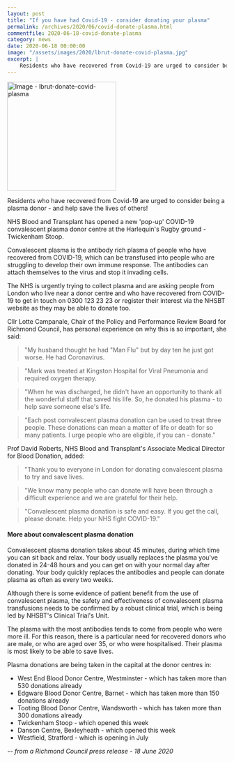 ```yaml
---
layout: post
title: "If you have had Covid-19 - consider donating your plasma"
permalink: /archives/2020/06/covid-donate-plasma.html
commentfile: 2020-06-18-covid-donate-plasma
category: news
date: 2020-06-18 00:00:00
image: "/assets/images/2020/lbrut-donate-covid-plasma.jpg"
excerpt: |
    Residents who have recovered from Covid-19 are urged to consider being a plasma donor - and help save the lives of others!
---
```

<a href="/assets/images/2020/lbrut-donate-covid-plasma.jpg" title="Click for a larger image"><img src="/assets/images/2020/lbrut-donate-covid-plasma-thumb.jpg" width="250" alt="Image - lbrut-donate-covid-plasma"  class="photo right"/></a>

Residents who have recovered from Covid-19 are urged to consider being a plasma donor - and help save the lives of others!

NHS Blood and Transplant has opened a new 'pop-up' COVID-19 convalescent plasma donor centre at the Harlequin's Rugby ground - Twickenham Stoop.

Convalescent plasma is the antibody rich plasma of people who have recovered from COVID-19, which can be transfused into people who are struggling to develop their own immune response. The antibodies can attach themselves to the virus and stop it invading cells.

The NHS is urgently trying to collect plasma and are asking people from London who live near a donor centre and who have recovered from COVID-19 to get in touch on 0300 123 23 23 or register their interest via the NHSBT website as they may be able to donate too.

Cllr Lotte Campanale, Chair of the Policy and Performance Review Board for Richmond Council, has personal experience on why this is so important, she said:

> "My husband thought he had "Man Flu" but by day ten he just got worse.  He had Coronavirus.

> "Mark was treated at Kingston Hospital for Viral Pneumonia and required oxygen therapy.

> "When he was discharged, he didn't have an opportunity to thank all the wonderful staff that saved his life. So, he donated his plasma - to help save someone else's life.

> "Each post convalescent plasma donation can be used to treat three people. These donations can mean a matter of life or death for so many patients. I urge people who are eligible, if you can - donate."

Prof David Roberts, NHS Blood and Transplant's Associate Medical Director for Blood Donation, added:

> "Thank you to everyone in London for donating convalescent plasma to try and save lives.

> "We know many people who can donate will have been through a difficult experience and we are grateful for their help.

> "Convalescent plasma donation is safe and easy. If you get the call, please donate. Help your NHS fight COVID-19."

#### More about convalescent plasma donation

Convalescent plasma donation takes about 45 minutes, during which time you can sit back and relax. Your body usually replaces the plasma you've donated in 24-48 hours and you can get on with your normal day after donating. Your body quickly replaces the antibodies and people can donate plasma as often as every two weeks.

Although there is some evidence of patient benefit from the use of convalescent plasma, the safety and effectiveness of convalescent plasma transfusions needs to be confirmed by a robust clinical trial, which is being led by NHSBT's Clinical Trial's Unit.

The plasma with the most antibodies tends to come from people who were more ill. For this reason, there is a particular need for recovered donors who are male, or who are aged over 35, or who were hospitalised. Their plasma is most likely to be able to save lives.

Plasma donations are being taken in the capital at the donor centres in:

- West End Blood Donor Centre, Westminster - which has taken more than 530 donations already
- Edgware Blood Donor Centre, Barnet - which has taken more than 150 donations already
- Tooting Blood Donor Centre, Wandsworth - which has taken more than 300 donations already
- Twickenham Stoop - which opened this week
- Danson Centre, Bexleyheath - which opened this week
- Westfield, Stratford - which is opening in July

<cite>-- from a Richmond Council press release - 18 June 2020</cite>
